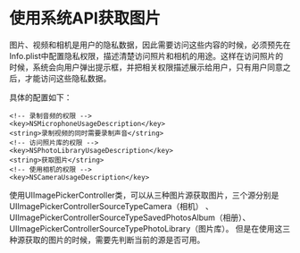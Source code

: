 # 使用系统API获取图片

图片、视频和相机是用户的隐私数据，因此需要访问这些内容的时候，必须预先在Info.plist中配置隐私权限，描述清楚访问照片和相机的用途。这样在访问照片的时候，系统会向用户弹出提示框，并把相关权限描述展示给用户，只有用户同意之后，才能访问这些隐私数据。

具体的配置如下：


```
<!-- 录制音频的权限 -->
<key>NSMicrophoneUsageDescription</key>
<string>录制视频的同时需要录制声音</string>
<!-- 访问照片库的权限 -->
<key>NSPhotoLibraryUsageDescription</key>
<string>获取图片</string>
<!-- 使用相机的权限 -->
<key>NSCameraUsageDescription</key>
```




使用UIImagePickerController类，可以从三种图片源获取图片，三个源分别是UIImagePickerControllerSourceTypeCamera（相机）
、UIImagePickerControllerSourceTypeSavedPhotosAlbum（相册）、UIImagePickerControllerSourceTypePhotoLibrary（图片库）。
但是在使用这三种源获取的图片的时候，需要先判断当前的源是否可用。


```

```

